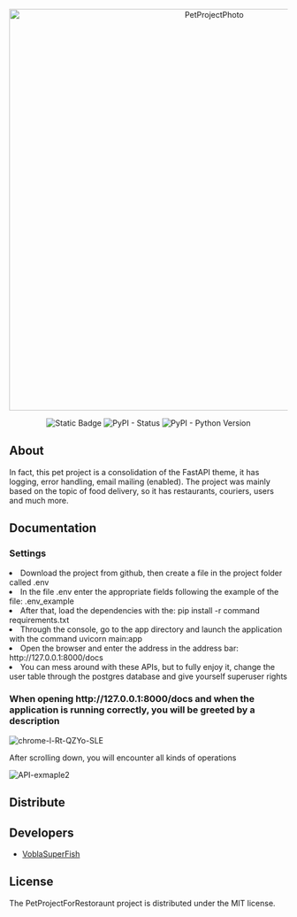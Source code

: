 <p align="center">
      <img src="https://i.ibb.co/0XcwvjC/photo.jpg" alt="PetProjectPhoto" border="0" width="726">
</p>

<p align="center">
   <img alt="Static Badge" src="https://img.shields.io/badge/Licencse-MIT-success">
   <img alt="PyPI - Status" src="https://img.shields.io/pypi/status/FastAPI">
   <img alt="PyPI - Python Version" src="https://img.shields.io/pypi/pyversions/FastAPI">
</p>

## About

In fact, this pet project is a consolidation of the FastAPI theme, it has logging, error handling, email mailing (enabled). The project was mainly based on the topic of food delivery, so it has restaurants, couriers, users and much more.

## Documentation

<h3>Settings</h3>
<li>Download the project from github, then create a file in the project folder called .env</li>
<li>In the file .env enter the appropriate fields following the example of the file: .env_example</li>
<li>After that, load the dependencies with the: pip install -r command requirements.txt</li>
<li>Through the console, go to the app directory and launch the application with the command uvicorn main:app</li>
<li>Open the browser and enter the address in the address bar: http://127.0.0.1:8000/docs</li>
<li>You can mess around with these APIs, but to fully enjoy it, change the user table through the postgres database and give yourself superuser rights</li>

<h3>When opening http://127.0.0.1:8000/docs
and when the application is running correctly, you will be greeted by a description</h3>
<img src="https://i.ibb.co/VLMRtzD/chrome-l-Rt-QZYo-SLE.png" alt="chrome-l-Rt-QZYo-SLE" border="0">
<p>After scrolling down, you will encounter all kinds of operations</p>
<img src="https://i.ibb.co/BL1pphm/API-exmaple2.png" alt="API-exmaple2" border="0">


## Distribute

## Developers

- [VoblaSuperFish](https://github.com/VoblaSuperFish)

## License
The PetProjectForRestoraunt project is distributed under the MIT license.

